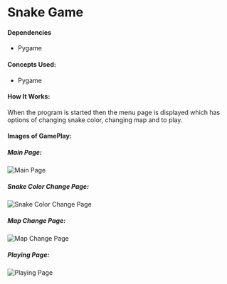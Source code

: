 # Snake Game

#### Dependencies
  - Pygame

#### Concepts Used:
  - Pygame

#### How It Works:

When the program is started then the menu page is displayed which has options of changing snake color, changing map and to play.

#### Images of GamePlay:
##### Main Page:
![Main Page](https://raw.githubusercontent.com/adityashai925/Snake_Game/master/GamePlay/snake-game-main-page.png)
##### Snake Color Change Page:
![Snake Color Change Page](https://github.com/adityashai925/Snake_Game/blob/master/GamePlay/snake-change-skin-color.png?raw=true)
##### Map Change Page:
![Map Change Page](https://github.com/adityashai925/Snake_Game/blob/master/GamePlay/snake-game-change-map.png?raw=true)
##### Playing Page:
![Playing Page](https://github.com/adityashai925/Snake_Game/blob/master/GamePlay/snake-game-play.png?raw=true)
